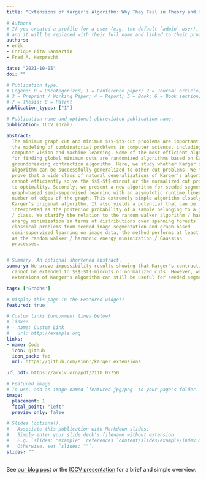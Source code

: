 ```yaml
---
title: "Extensions of Karger's Algorithm: Why They Fail in Theory and How They Are Useful in Practice"

# Authors
# If you created a profile for a user (e.g. the default `admin` user), write the username (folder name) here 
# and it will be replaced with their full name and linked to their profile.
authors:
- erik
- Enrique Fita Sanmartín
- Fred A. Hamprecht

date: "2021-10-05"
doi: ""

# Publication type.
# Legend: 0 = Uncategorized; 1 = Conference paper; 2 = Journal article;
# 3 = Preprint / Working Paper; 4 = Report; 5 = Book; 6 = Book section;
# 7 = Thesis; 8 = Patent
publication_types: ["1"]

# Publication name and optional abbreviated publication name.
publication: ICCV (Oral)

abstract: 
  The minimum graph cut and minimum $s$-$t$-cut problems are important primitives in
  the modeling of combinatorial problems in computer science, including in
  computer vision and machine learning. Some of the most efficient algorithms
  for finding global minimum cuts are randomized algorithms based on Karger’s
  groundbreaking contraction algorithm. Here, we study whether Karger’s
  algorithm can be successfully generalized to other cut problems. We first
  prove that a wide class of natural generalizations of Karger’s algorithm
  cannot efficiently solve the $s$-$t$-mincut or the normalized cut problem
  to optimality. Secondly, we present a new algorithm for seeded segmentation /
  graph-based semi-supervised learning with an asymptotic runtime linear in the
  number of edges of the graph. This extremely simple algorithm closely follows
  Karger’s original algorithm. It also yields a potential that can be
  interpreted as the posterior probability of a sample belonging to a given seed
  / class. We clarify the relation to the random walker algorithm / harmonic
  energy minimization in terms of distributions over spanning forests. On
  classical problems from seeded image segmentation and graph-based
  semi-supervised learning on image data, the method performs at least as well
  as the random walker / harmonic energy minimization / Gaussian
  processes.


# Summary. An optional shortened abstract.
summary: We prove impossibility results showing that Karger's contraction algorithm
  cannot be extended to $s$-$t$-mincuts or normalized cuts. However, we show how
  extensions of Karger's algorithm can still be useful for seeded segmentation.

tags: ['Graphs']

# Display this page in the Featured widget?
featured: true

# Custom links (uncomment lines below)
# links:
# - name: Custom Link
#   url: http://example.org
links:
- name: Code
  icon: github
  icon_pack: fab
  url: https://github.com/ejnnr/karger_extensions

url_pdf: https://arxiv.org/pdf/2110.02750

# Featured image
# To use, add an image named `featured.jpg/png` to your page's folder. 
image:
  placement: 1
  focal_point: "left"
  preview_only: false

# Slides (optional).
#   Associate this publication with Markdown slides.
#   Simply enter your slide deck's filename without extension.
#   E.g. `slides: "example"` references `content/slides/example/index.md`.
#   Otherwise, set `slides: ""`.
slides: ""
---
```


See [our blog post](/post/karger-extensions) or the
[ICCV presentation](https://www.youtube.com/watch?v=1sURbgamyvU)
for a brief and simple overview.